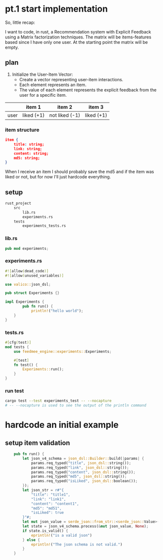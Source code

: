 # pt.1 start implementation

So, little recap:

I want to code, in rust, a Recommendation system with Explicit Feedback using a Matrix factorization techniques.
The matrix will be items-features based since I have only one user.
At the starting point the matrix will be empty.

## plan

1. Initialize the User-Item Vector:
	- Create a vector representing user-item interactions.
	- Each element represents an item.
	- The value of each element represents the explicit feedback from the user for a specific item.


| | item 1 | item 2 | item 3 |
| --- | --- | --- | --- |
| user | liked (+1) | not liked (-1) | liked (+1) |

### item structure

```json
item {
	title: string; 
	link: string; 
	content: string; 
	md5: string;
}
```

When I receive an item I should probably save the md5 and if the item was liked or not, but for now I'll just hardcode everything.

## setup

```txt
rust_project
	src
		lib.rs
		experiments.rs
	tests
		experiments_tests.rs
```

### lib.rs

```rust
pub mod experiments;
```

### experiments.rs

```rust
#![allow(dead_code)]
#![allow(unused_variables)]

use valico::json_dsl;

pub struct Experiments {}

impl Experiments {
    	pub fn run() {
    		println!("hello world");
	}
}
```

### tests.rs

```rust
#[cfg(test)]
mod tests {
    use feedmee_engine::experiments::Experiments;

    #[test]
    fn test() {
        Experiments::run();
    }
}
```

### run test

```bash
cargo test --test experiments_test -- --nocapture
# -- --nocapture is used to see the output of the println command
```

# hardcode an initial example

## setup item validation

```rust
    pub fn run() {
        let json_v4_schema = json_dsl::Builder::build(|params| {
            params.req_typed("title", json_dsl::string());
            params.req_typed("link", json_dsl::string());
            params.req_typed("content", json_dsl::string());
            params.req_typed("md5", json_dsl::string());
            params.req_typed("isLiked", json_dsl::boolean());
        });
        let json_str = r#"{ 
			"title": "title1",
			"link": "link1",
			"content": "content1", 
			"md5": "md51",
			"isLiked": true 
		}"#;
        let mut json_value = serde_json::from_str::<serde_json::Value>(json_str).unwrap();
        let state = json_v4_schema.process(&mut json_value, None);
        if state.is_valid() {
            eprintln!("is a valid json")
        } else {
            eprintln!("The json schema is not valid.")
        }
    }
```
























